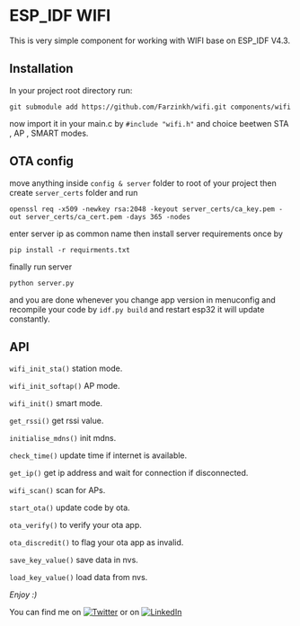 # ESP_IDF WIFI
This is very simple component for working with WIFI base on ESP_IDF V4.3.
 
## Installation
In your project root directory run:

 `git submodule add https://github.com/Farzinkh/wifi.git components/wifi`

 now import it in your main.c by `#include "wifi.h"` and choice beetwen STA , AP , SMART modes.
## OTA config
move anything inside `config & server` folder to root of your project then create `server_certs` folder and run

`openssl req -x509 -newkey rsa:2048 -keyout server_certs/ca_key.pem -out server_certs/ca_cert.pem -days 365 -nodes`

enter server ip as common name then install server requirements once by

`pip install -r requirments.txt`

finally run server 

`python server.py`

and you are done whenever you change app version in menuconfig and recompile your code by `idf.py build`
and restart esp32 it will update constantly.

## API
`wifi_init_sta()` station mode.

`wifi_init_softap()` AP mode.

`wifi_init()` smart mode.

`get_rssi()` get rssi value.

`initialise_mdns()` init mdns.

`check_time()` update time if internet is available.

`get_ip()` get ip address and wait for connection if disconnected.

`wifi_scan()` scan for APs.

`start_ota()` update code by ota.

`ota_verify()` to verify your ota app.

`ota_discredit()` to flag your ota app as invalid.

`save_key_value()` save data in nvs.

`load_key_value()` load data from nvs.

 *Enjoy :)*

 You can find me on [![Twitter][1.2]][1] or on [![LinkedIn][3.2]][2]

<!-- Icons -->

[1.2]: http://i.imgur.com/wWzX9uB.png (twitter icon without padding)
[3.2]: https://raw.githubusercontent.com/MartinHeinz/MartinHeinz/master/linkedin-3-16.png (LinkedIn icon without padding)

<!-- Links to your social media accounts -->

[1]: https://twitter.com/FarzinKhodavei1
[2]: https://www.linkedin.com/in/farzin-khodaveisi-84288a18a/
